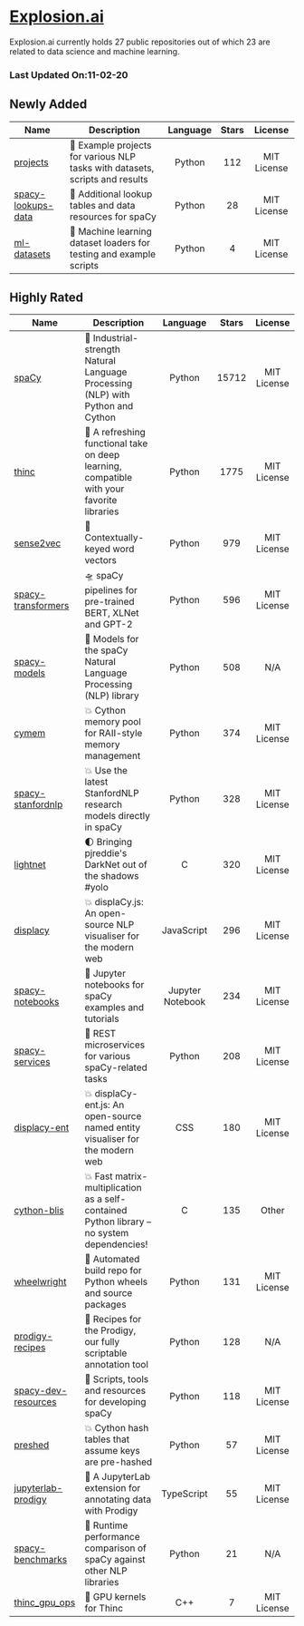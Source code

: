 # [Explosion.ai](https://github.com/explosion)

Explosion.ai currently holds 27 public repositories out of which 23 are related to data science and machine learning.

 ### Last Updated On:11-02-20

## Newly Added

| Name | Description | Language | Stars | License |
| ---- | ----------- | :--------: | :-----: | :-------: |
| [projects](https://github.com/explosion/projects) | 💝 Example projects for various NLP tasks with datasets, scripts and results | Python | 112 | MIT License |
| [spacy-lookups-data](https://github.com/explosion/spacy-lookups-data) | 📂 Additional lookup tables and data resources for spaCy | Python | 28 | MIT License |
| [ml-datasets](https://github.com/explosion/ml-datasets) | 🌊 Machine learning dataset loaders for testing and example scripts | Python | 4 | MIT License |

## Highly Rated

| Name | Description | Language | Stars | License |
| ---- | ----------- | :--------: | :-----: | :-------: |
 | [spaCy](https://github.com/explosion/spaCy) | 💫 Industrial-strength Natural Language Processing (NLP) with Python and Cython | Python | 15712 | MIT License |
| [thinc](https://github.com/explosion/thinc) | 🔮 A refreshing functional take on deep learning, compatible with your favorite libraries | Python | 1775 | MIT License |
| [sense2vec](https://github.com/explosion/sense2vec) | 🦆 Contextually-keyed word vectors | Python | 979 | MIT License |
| [spacy-transformers](https://github.com/explosion/spacy-transformers) | 🛸 spaCy pipelines for pre-trained BERT, XLNet and GPT-2 | Python | 596 | MIT License |
| [spacy-models](https://github.com/explosion/spacy-models) | 💫  Models for the spaCy Natural Language Processing (NLP) library | Python | 508 | N/A |
| [cymem](https://github.com/explosion/cymem) | 💥  Cython memory pool for RAII-style memory management | Python | 374 | MIT License |
| [spacy-stanfordnlp](https://github.com/explosion/spacy-stanfordnlp) | 💥 Use the latest StanfordNLP research models directly in spaCy | Python | 328 | MIT License |
| [lightnet](https://github.com/explosion/lightnet) | 🌓 Bringing pjreddie's DarkNet out of the shadows #yolo | C | 320 | MIT License |
| [displacy](https://github.com/explosion/displacy) | :boom: displaCy.js: An open-source NLP visualiser for the modern web | JavaScript | 296 | MIT License |
| [spacy-notebooks](https://github.com/explosion/spacy-notebooks) | 💫  Jupyter notebooks for spaCy examples and tutorials | Jupyter Notebook | 234 | MIT License |
| [spacy-services](https://github.com/explosion/spacy-services) | 💫 REST microservices for various spaCy-related tasks | Python | 208 | MIT License |
| [displacy-ent](https://github.com/explosion/displacy-ent) | :boom: displaCy-ent.js: An open-source named entity visualiser for the modern web | CSS | 180 | MIT License |
| [cython-blis](https://github.com/explosion/cython-blis) | 💥 Fast matrix-multiplication as a self-contained Python library – no system dependencies! | C | 135 | Other |
| [wheelwright](https://github.com/explosion/wheelwright) | 🎡 Automated build repo for Python wheels and source packages | Python | 131 | MIT License |
| [prodigy-recipes](https://github.com/explosion/prodigy-recipes) | 🍳 Recipes for the Prodigy, our fully scriptable annotation tool | Python | 128 | N/A |
| [spacy-dev-resources](https://github.com/explosion/spacy-dev-resources) | 💫  Scripts, tools and resources for developing spaCy | Python | 118 | MIT License |
| [preshed](https://github.com/explosion/preshed) | 💥 Cython hash tables that assume keys are pre-hashed | Python | 57 | MIT License |
| [jupyterlab-prodigy](https://github.com/explosion/jupyterlab-prodigy) | 🧬 A JupyterLab extension for annotating data with Prodigy | TypeScript | 55 | MIT License |
| [spacy-benchmarks](https://github.com/explosion/spacy-benchmarks) | 💫  Runtime performance comparison of spaCy against other NLP libraries | Python | 21 | N/A |
| [thinc_gpu_ops](https://github.com/explosion/thinc_gpu_ops) | 🔮 GPU kernels for Thinc | C++ | 7 | MIT License |
